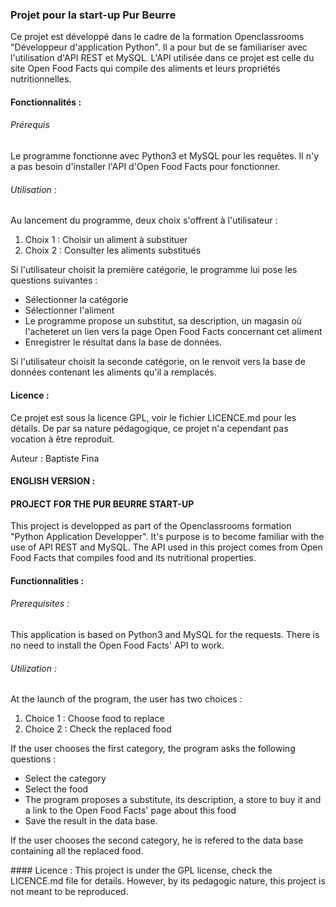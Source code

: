 ### Projet pour la start-up Pur Beurre

Ce projet est développé dans le cadre de la formation Openclassrooms "Développeur d'application Python". Il a pour but de se familiariser avec l'utilisation d'API REST et MySQL. L'API utilisée dans ce projet est celle du site Open Food Facts qui compile des aliments et leurs propriétés nutritionnelles.


#### Fonctionnalités :

###### Prérequis
Le programme fonctionne avec Python3 et MySQL pour les requêtes. Il n'y a pas besoin d'installer l'API d'Open Food Facts pour fonctionner.

###### Utilisation : 

Au lancement du programme, deux choix s'offrent à l'utilisateur :
1. Choix 1 :
Choisir un aliment à substituer
2. Choix 2 :
Consulter les aliments substitués

Si l'utilisateur choisit la première catégorie, le programme lui pose les questions suivantes :
* Sélectionner la catégorie
* Sélectionner l'aliment
* Le programme propose un substitut, sa description, un magasin où l'acheteret un lien vers la page Open Food Facts concernant cet aliment
* Enregistrer le résultat dans la base de données.

Si l'utilisateur choisit la seconde catégorie, on le renvoit vers la base de données contenant les aliments qu'il a remplacés.


#### Licence :
Ce projet est sous la licence GPL, voir le fichier LICENCE.md pour les détails.
De par sa nature pédagogique, ce projet n'a cependant pas vocation à être reproduit.

Auteur : Baptiste Fina

#### ENGLISH VERSION :

#### PROJECT FOR THE PUR BEURRE START-UP

This project is developped as part of the Openclassrooms formation "Python Application Developper". It's purpose is to become familiar with the use of API REST and MySQL. The API used in this project comes from Open Food Facts that compiles food and its nutritional properties.


#### Functionnalities :

###### Prerequisites :
This application is based on Python3 and MySQL for the requests. There is no need to install the Open Food Facts' API to work.

###### Utilization :
At the launch of the program, the user has two choices : 
1. Choice 1 :
Choose food to replace
2. Choice 2 :
Check the replaced food

If the user chooses the first category, the program asks the following questions :
* Select the category
* Select the food
* The program proposes a substitute, its description, a store to buy it and a link to the Open Food Facts' page about this food
* Save the result in the data base.

If the user chooses the second category, he is refered to the data base containing all the replaced food.


#### Licence : 
This project is under the GPL license, check the LICENCE.md file for details.
However, by its pedagogic nature, this project is not meant to be reproduced.
